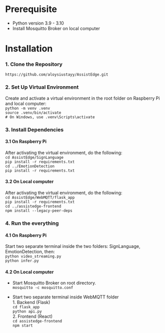 
# Prerequisite
- Python version 3.9 - 3.10
- Install Mosquitto Broker on local computer

# Installation
### 1. Clone the Repository
`https://github.com/aloysiustayy/AssistEdge.git`

### 2. Set Up Virtual Environment
Create and activate a virtual environment in the root folder on Raspberry Pi and local computer:\
`python -m venv .venv`\
`source .venv/bin/activate`   
`# On Windows, use .venv\Scripts\activate`

### 3. Install Dependencies
#### 3.1 On Raspberry Pi
After activating the virtual environment, do the following:\
`cd AssistEdge/SignLanguage`\
`pip install -r requirements.txt`\
`cd ../EmotionDetection`\
`pip install -r requirements.txt`

#### 3.2 On Local computer
After activating the virtual environment, do the following:\
`cd AssistEdge/WebMQTT/flask_app`\
`pip install -r requirements.txt`\
`cd ../assistedge-frontend`\
`npm install --legacy-peer-deps`

### 4. Run the everything
#### 4.1 On Raspberry Pi
Start two separate terminal inside the two folders: SignLanguage, EmotionDetection, then:\
`python video_streaming.py`\
`python infer.py`

#### 4.2 On Local computer
- Start Mosquitto Broker on root directory.\
    `mosquitto -c mosquitto.conf`

- Start two separate terminal inside WebMQTT folder\
        1. Backend (Flask)\
        `cd flask_app`\
        `python api.py`\
        2. Frontend (React)\
        `cd assistedge-frontend`\
        `npm start`
